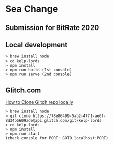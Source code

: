 # Sea Change
## Submission for BitRate 2020

## Local development
```
> brew install node
> cd kelp-lords
> npm install
> npm run build (1st console) 
> npm run serve (2nd console)
```

## Glitch.com
[How to Clone Glitch repo locally](https://support.glitch.com/t/possible-to-code-locally-and-push-to-glitch-with-git/2704/3)
```
> brew install node
> git clone https://78e86499-5ab2-4771-ae6f-8d34b5609ade@api.glitch.com/git/kelp-lords
> cd kelp-lords
> npm install
> npm run start
(check console for PORT: GOTO localhost:PORT)
```
